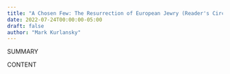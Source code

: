 ```yaml
---
title: "A Chosen Few: The Resurrection of European Jewry (Reader's Circle)"
date: 2022-07-24T00:00:00-05:00
draft: false
author: "Mark Kurlansky"
---
```


SUMMARY

<!--more-->

CONTENT